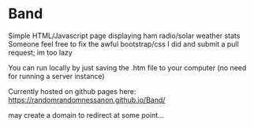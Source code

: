# Band
Simple HTML/Javascript page displaying ham radio/solar weather stats
Someone feel free to fix the awful bootstrap/css I did and submit a pull request; im too lazy

You can run locally by just saving the .htm file to your computer (no need for running a server instance)

Currently hosted on github pages here: https://randomrandomnessanon.github.io/Band/

may create a domain to redirect at some point...
